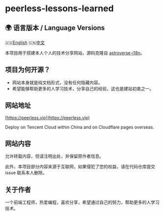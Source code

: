 # peerless-lessons-learned

## 🌍 语言版本 / Language Versions

🇺🇸[English](README.md) 🇨🇳[中文](README_CN.md)

本项目用于搭建本人个人的技术分享网站，源码克隆自 [astroverse-i18n](https://github.com/isooosi/astroverse-i18n)。

## 项目为何开源？

- 网站本身就是纯文档形式，没有任何隐藏内容。
- 希望能够帮助更多的人学习技术，分享自己的经验，这也是建站初衷之一。

## 网站地址

[https://peerless.vip](https://peerless.vip)

Deploy on Tencent Cloud within China and on Cloudflare pages overseas.

## 网站内容

允许转载内容，但请注明出处，并保留原作者信息。

此外，本项目部分内容来源于互联网，如果侵犯了您的权益，请在代码仓库提交 issue 联系本人删除。

## 关于作者

一个前端工程师，热爱编程，喜欢分享，希望通过自己的努力，帮助更多的人学习技术。
